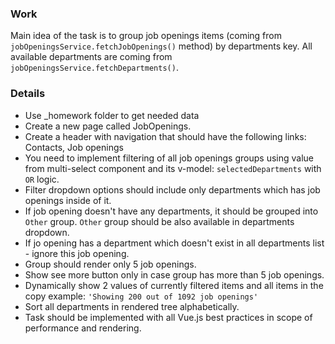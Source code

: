 
### Work
Main idea of the task is to group job openings items (coming from `jobOpeningsService.fetchJobOpenings()` method) by departments key. All available departments are coming from `jobOpeningsService.fetchDepartments()`.


### Details
- Use _homework folder to get needed data
- Create a new page called JobOpenings.
- Create a header with navigation that should have the following links: Contacts, Job openings
- You need to implement filtering of all job openings groups using value from multi-select component and its v-model: `selectedDepartments` with `OR` logic.
- Filter dropdown options should include only departments which has job openings inside of it.
- If job opening doesn't have any departments, it should be grouped into `Other` group. `Other` group should be also available in departments dropdown.
- If jo opening has a department which doesn't exist in all departments list - ignore this job opening.
- Group should render only 5 job openings.
- Show see more button only in case group has more than 5 job openings.
- Dynamically show 2 values of currently filtered items and all items in the copy example: `'Showing 200 out of 1092 job openings'`
- Sort all departments in rendered tree alphabetically.
- Task should be implemented with all Vue.js best practices in scope of performance and rendering.